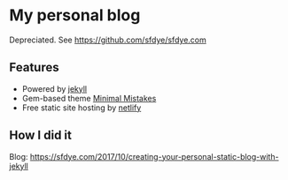 # My personal blog

Depreciated. See https://github.com/sfdye/sfdye.com

## Features

- Powered by [jekyll]
- Gem-based theme [Minimal Mistakes]
- Free static site hosting by [netlify]

## How I did it

Blog: https://sfdye.com/2017/10/creating-your-personal-static-blog-with-jekyll

[jekyll]: https://jekyllrb.com/
[Minimal Mistakes]: https://github.com/mmistakes/minimal-mistakes/
[netlify]: https://netlify.com

